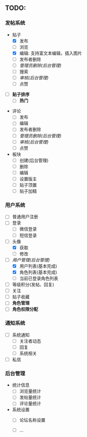 ## TODO:
### 发帖系统
* 贴子
  * [x] 发布
  * [ ] 浏览
  * [x] 编辑: 支持富文本编辑，插入图片
  * [ ] 发布者删除
  * [ ] *管理员删除(后台管理)*
  * [ ] 搜索
  * [ ] *审核(后台管理)*
  * [ ] 点赞
* [ ] **贴子排序**
  * [ ] **热门**
  
* 评论
  * [ ] 发布
  * [ ] 编辑
  * [ ] 发布者删除
  * [ ] *管理员删除(后台管理)*
  * [ ] *审核(后台管理)*
  * [ ] 点赞

* 板块
  * [ ] 创建(后台管理)
  * [ ] 删除
  * [ ] 编辑
  * [ ] 设置版主
  * [ ] 贴子顶置
  * [ ] 贴子加精

### 用户系统

- [ ] 普通用户注册
- [ ] 登录
  - [ ] 微信登录
  - [ ] 短信登录
- [ ] 头像
  - [x] 获取
  - [ ] 修改
- [ ] *用户管理(后台管理)*
  - [x] 用户列表(基本完成)
  - [x] 角色列表(基本完成)
  - [ ] 当前已登录角色列表
- [ ] 等级积分(发帖、回复)
- [ ] 关注
- [ ] 贴子收藏
- [ ] **角色管理**
- [ ] **角色权限分配**

### 通知系统

- [ ] 系统通知
  - [ ] 关注者动态
  - [ ] 回复
  - [ ] 系统相关
- [ ] 私信

### 后台管理

* 统计信息
  * [ ] 浏览量统计
  * [ ] 发帖量统计
  * [ ] 评论量统计

* 系统设置
  * [ ] 论坛名称设置
  * [ ] ...

